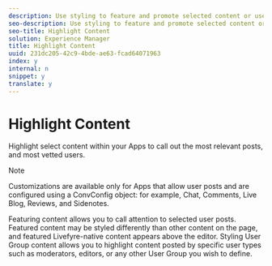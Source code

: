 ```yaml
---
description: Use styling to feature and promote selected content or user groups.
seo-description: Use styling to feature and promote selected content or user groups.
seo-title: Highlight Content
solution: Experience Manager
title: Highlight Content
uuid: 231dc205-42c9-4bde-ae63-fcad64071963
index: y
internal: n
snippet: y
translate: y
---
```


# Highlight Content

Highlight select content within your Apps to call out the most relevant posts, and most vetted users.

>[!NOTE]
>
>Customizations are available only for Apps that allow user posts and are configured using a ConvConfig object: for example, Chat, Comments, Live Blog, Reviews, and Sidenotes.

Featuring content allows you to call attention to selected user posts. Featured content may be styled differently than other content on the page, and featured Livefyre-native content appears above the editor.
Styling User Group content allows you to highlight content posted by specific user types such as moderators, editors, or any other User Group you wish to define.
